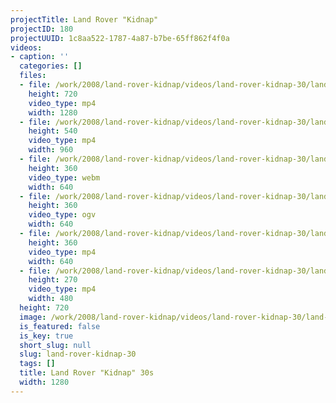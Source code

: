 ```yaml
---
projectTitle: Land Rover "Kidnap"
projectID: 180
projectUUID: 1c8aa522-1787-4a87-b7be-65ff862f4f0a
videos:
- caption: ''
  categories: []
  files:
  - file: /work/2008/land-rover-kidnap/videos/land-rover-kidnap-30/land-rover-kidnap-30-1280x720.mp4
    height: 720
    video_type: mp4
    width: 1280
  - file: /work/2008/land-rover-kidnap/videos/land-rover-kidnap-30/land-rover-kidnap-30-960x540.mp4
    height: 540
    video_type: mp4
    width: 960
  - file: /work/2008/land-rover-kidnap/videos/land-rover-kidnap-30/land-rover-kidnap-30-640x360.webm
    height: 360
    video_type: webm
    width: 640
  - file: /work/2008/land-rover-kidnap/videos/land-rover-kidnap-30/land-rover-kidnap-30-640x360.ogv
    height: 360
    video_type: ogv
    width: 640
  - file: /work/2008/land-rover-kidnap/videos/land-rover-kidnap-30/land-rover-kidnap-30-640x360.mp4
    height: 360
    video_type: mp4
    width: 640
  - file: /work/2008/land-rover-kidnap/videos/land-rover-kidnap-30/land-rover-kidnap-30-480x270.mp4
    height: 270
    video_type: mp4
    width: 480
  height: 720
  image: /work/2008/land-rover-kidnap/videos/land-rover-kidnap-30/land-rover-kidnap-000005.jpg
  is_featured: false
  is_key: true
  short_slug: null
  slug: land-rover-kidnap-30
  tags: []
  title: Land Rover "Kidnap" 30s
  width: 1280
---
```


